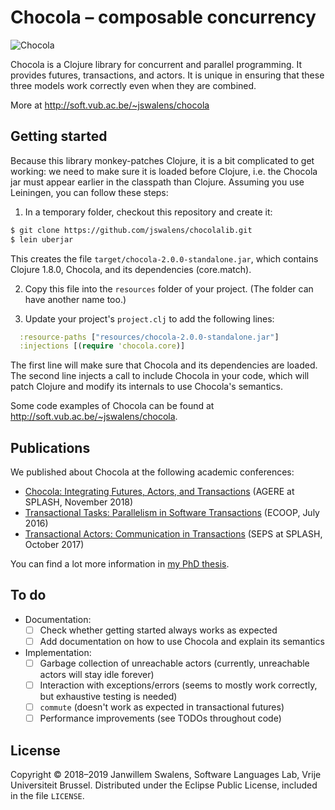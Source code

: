 # Chocola – composable concurrency

![Chocola](http://soft.vub.ac.be/~jswalens/chocola/cookie-100.png)

Chocola is a Clojure library for concurrent and parallel programming. It provides futures, transactions, and actors. It is unique in ensuring that these three models work correctly even when they are combined.

More at http://soft.vub.ac.be/~jswalens/chocola

## Getting started

Because this library monkey-patches Clojure, it is a bit complicated to get working: we need to make sure it is loaded before Clojure, i.e. the Chocola jar must appear earlier in the classpath than Clojure. Assuming you use Leiningen, you can follow these steps:

1. In a temporary folder, checkout this repository and create it:
```sh
$ git clone https://github.com/jswalens/chocolalib.git
$ lein uberjar
```
This creates the file `target/chocola-2.0.0-standalone.jar`, which contains Clojure 1.8.0, Chocola, and its dependencies (core.match).

2. Copy this file into the `resources` folder of your project. (The folder can have another name too.)

3. Update your project's `project.clj` to add the following lines:
```clj
  :resource-paths ["resources/chocola-2.0.0-standalone.jar"]
  :injections [(require 'chocola.core)]
```
The first line will make sure that Chocola and its dependencies are loaded. The second line injects a call to include Chocola in your code, which will patch Clojure and modify its internals to use Chocola's semantics.

Some code examples of Chocola can be found at http://soft.vub.ac.be/~jswalens/chocola.

## Publications

We published about Chocola at the following academic conferences:

* [Chocola: Integrating Futures, Actors, and Transactions][agere] (AGERE at SPLASH, November 2018)
* [Transactional Tasks: Parallelism in Software Transactions][ecoop] (ECOOP, July 2016)
* [Transactional Actors: Communication in Transactions][seps] (SEPS at SPLASH, October 2017)

You can find a lot more information in [my PhD thesis](http://soft.vub.ac.be/~jswalens/phd2018.pdf).

## To do

* Documentation:
    * [ ] Check whether getting started always works as expected
    * [ ] Add documentation on how to use Chocola and explain its semantics
* Implementation:
    * [ ] Garbage collection of unreachable actors (currently, unreachable actors will stay idle forever)
    * [ ] Interaction with exceptions/errors (seems to mostly work correctly, but exhaustive testing is needed)
    * [ ] `commute` (doesn't work as expected in transactional futures)
    * [ ] Performance improvements (see TODOs throughout code)

## License

Copyright © 2018–2019 Janwillem Swalens, Software Languages Lab, Vrije Universiteit Brussel. Distributed under the Eclipse Public License, included in the file `LICENSE`.



[ecoop]: http://soft.vub.ac.be/~jswalens/ecoop2016.pdf
[seps]: http://soft.vub.ac.be/~jswalens/seps2017.pdf
[agere]: http://soft.vub.ac.be/~jswalens/agere2018.pdf
[phd]: http://soft.vub.ac.be/~jswalens/phd2018.pdf